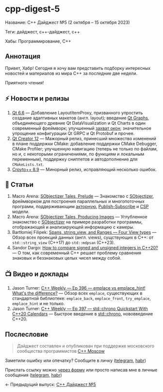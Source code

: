 # cpp-digest-5

Название: C++ Дайджест №5 (2 октября – 15 октября 2023) 

Теги: дайджест, c++-дайджест, c++

Хабы: Программирование, C++

## Аннотация

Привет, Хабр! Сегодня я хочу вам представить подборку интересных новостей и материалов из мира C++ за последние две недели.

Приятного чтения!

## ⚡️️ Новости и релизы

1. [Qt 6.6](https://www.qt.io/blog/qt-6.6-released) — Добавление LayoutItemProxy, призванного упростить создание адаптивных макетов (англ. layout); введение [Qt Graphs](https://doc.qt.io/qt-6/qtgraphs-index.html), объединяющего древние Qt DataVisualization и Qt Charts в один современный фреймворк; улучшенный [захват окон](https://doc-snapshots.qt.io/qt6-6.6/qwindowcapture.html); значительное упрощение конфигурации Qt GRPC и Qt Protobuf и прочее.
2.  [Qt Creator 12](https://www.qt.io/blog/qt-creator-12-cmake-update) — Мажорный релиз, принесший множество изменений в плане поддержки CMake: добавление поддержки CMake Debugger, CMake Profiler; улучшенную навигацию (теперь не только по файлам, но и, с некоторыми ограничениями, по функциям и локальным переменным), поддержку сниппетов и автодополнение для `CMakeLists.txt`.
3. [Crpyto++ 8.9](https://github.com/weidai11/cryptopp/releases/tag/CRYPTOPP_8_9_0) — Минорный релиз, исправляющий несколько ошибок.

## 📝 Статьи

1. Macro Arena: [SObjectizer Tales, Prelude](https://marcoarena.wordpress.com/2023/10/05/sobjectizer-tales-prelude/) — Знакомство с [SObjectizer](https://github.com/Stiffstream/sobjectizer), фреймворком для построения параллельных и многопоточных программ, поддерживающим [акторную](https://ru.wikipedia.org/wiki/%D0%9C%D0%BE%D0%B4%D0%B5%D0%BB%D1%8C_%D0%B0%D0%BA%D1%82%D0%BE%D1%80%D0%BE%D0%B2), [Publish-Subscribe](https://en.wikipedia.org/wiki/Publish%E2%80%93subscribe_pattern) и [CSP](https://en.wikipedia.org/wiki/Communicating_sequential_processes) модели.
2. Macro Arena: [SObjectizer Tales, Producing Images](https://marcoarena.wordpress.com/2023/10/12/sobjectizer-tales-1/) — Углубленное знакомство с [SObjectizer](https://github.com/Stiffstream/sobjectizer) на примере разработки программы, отображающей и анализирующей информацию с камеры.
3. Bartłomiej Filipek: [Spans, string_view, and Ranges — Four View types](https://www.cppstories.com/2023/four-views-in-cpp23/) — Обзор всех проекций данных (англ. views), сущствующих в С++: от `std::string_view` (C++17) до `std::mdpsan` (C++23).
4. Sandor Dargo: [How to compare signed and unsigned integers in C++20?](https://www.sandordargo.com/blog/2023/10/11/cpp20-intcmp-utilities) — О том, как современный C++ решает проблему сравнения знаковых и беззнаковых целых чисел между собой.

## 📺 Видео и доклады

1. Jason Turner: [C++ Weekly — Ep 396 — emplace vs emplace_hint! What's the difference?](https://www.youtube.com/watch?v=hW4NJF4RLnE) — Обзор всех `emplace`, существующих в стандартной библиотеке: `emplace_back`, `emplace_front`, `try_emplace`, `emplace_hint` и не только.
2. Jason Turner: [C++ Weekly — Ep 397 — std::chrono Quickstart With C++20 Calendars](https://www.youtube.com/watch?v=I53iT3gPXrk) — Быстрое введение в [std::chrono](https://en.cppreference.com/w/cpp/chrono), нововведение C++20.

## Послесловие

> Дайджест составлен и опубликован при поддержке московского сообщества программистов [C++ Moscow](https://t.me/cppmoscow_info)

Заметили ошибку или опечатку? Сообщите в личку ([telegram](https://t.me/eoanermine), [habr](https://habr.com/ru/conversations/eoanermine/))

Прислать ссылку можно [через форму](https://forms.yandex.ru/cloud/64f48043e010db921819c447/) или просто написав мне в личные сообщения ([telegram](https://t.me/eoanermine), [habr](https://habr.com/ru/conversations/eoanermine/))

← Предыдущий выпуск: [C++ Дайджест №5](https://habr.com/ru/articles/764922/)
